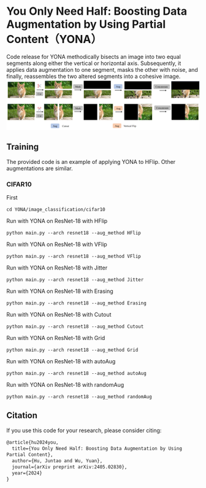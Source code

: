 # You Only Need Half: Boosting Data Augmentation by Using Partial Content（YONA）
Code release for [](https://arxiv.org/abs/2405.02830)
YONA methodically bisects an image into two equal segments along either the vertical or horizontal axis. Subsequently, it applies data augmentation to one segment, masks the other with noise, and finally, reassembles the two altered segments into a cohesive image.
![YONA示意图](https://github.com/HansMoe/YONA/blob/main/YONA.png)

## Training
The provided code is an example of applying YONA to HFlip. Other augmentations are similar. 


### CIFAR10
First
```
cd YONA/image_classification/cifar10
```
Run with YONA on ResNet-18 with HFlip
```
python main.py --arch resnet18 --aug_method HFlip
```
Run with YONA on ResNet-18 with VFlip
```
python main.py --arch resnet18 --aug_method VFlip
```
Run with YONA on ResNet-18 with Jitter
```
python main.py --arch resnet18 --aug_method Jitter
```
Run with YONA on ResNet-18 with Erasing
```
python main.py --arch resnet18 --aug_method Erasing
```
Run with YONA on ResNet-18 with Cutout
```
python main.py --arch resnet18 --aug_method Cutout
```
Run with YONA on ResNet-18 with Grid
```
python main.py --arch resnet18 --aug_method Grid
```
Run with YONA on ResNet-18 with autoAug
```
python main.py --arch resnet18 --aug_method autoAug
```
Run with YONA on ResNet-18 with randomAug
```
python main.py --arch resnet18 --aug_method randomAug
```

## Citation
If you use this code for your research, please consider citing:
```
@article{hu2024you,
  title={You Only Need Half: Boosting Data Augmentation by Using Partial Content},
  author={Hu, Juntao and Wu, Yuan},
  journal={arXiv preprint arXiv:2405.02830},
  year={2024}
}
```
